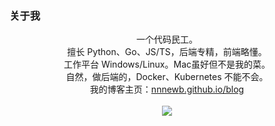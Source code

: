 ### 关于我

<p align="center">
    一个代码民工。<br/>
    擅长 Python、Go、JS/TS，后端专精，前端略懂。<br/>
    工作平台 Windows/Linux。Mac虽好但不是我的菜。<br/>
    自然，做后端的，Docker、Kubernetes 不能不会。<br/>
    我的博客主页：<a href="https://nnnewb.github.io/blog/">nnnewb.github.io/blog</a><br/>
    <br/>
    <!--     <img src="https://github-readme-stats.vercel.app/api?username=nnnewb&show_icons=true"><br/> -->
    <a href="https://github.com/anuraghazra/github-readme-stats">
        <img src="https://github-readme-stats.vercel.app/api?username=nnnewb&show_icons=true"><br/>
    </a>
</p>

<!--
**nnnewb/nnnewb** is a ✨ _special_ ✨ repository because its `README.md` (this file) appears on your GitHub profile.

Here are some ideas to get you started:

- 🔭 I’m currently working on ...
- 🌱 I’m currently learning ...
- 👯 I’m looking to collaborate on ...
- 🤔 I’m looking for help with ...
- 💬 Ask me about ...
- 📫 How to reach me: ...
- 😄 Pronouns: ...
- ⚡ Fun fact: ...
-->
